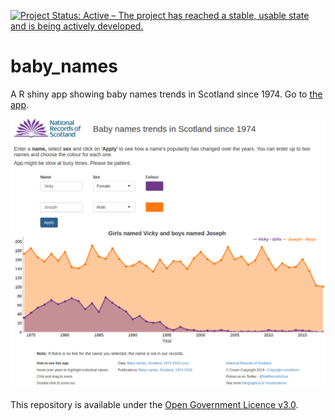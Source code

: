 [![Project Status: Active – The project has reached a stable, usable state and is being actively developed.](https://www.repostatus.org/badges/latest/active.svg)](https://www.repostatus.org/#active)

# baby_names
A R shiny app showing baby names trends in Scotland since 1974. Go to [the app](https://scotland.shinyapps.io/babynames/).

![Screenshot of the baby names shiny app](https://github.com/DataScienceScotland/baby_names/blob/master/Screenshot.png)

This repository is available under the [Open Government Licence v3.0](https://www.nationalarchives.gov.uk/doc/open-government-licence/version/3/).
